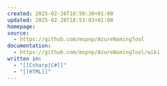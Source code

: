 ```yaml
---
created: 2025-02-26T18:50:30+01:00
updated: 2025-02-26T18:53:03+01:00
homepage: 
source:
  - https://github.com/mspnp/AzureNamingTool
documentation:
  - https://github.com/mspnp/AzureNamingTool/wiki
written in:
  - "[[Csharp|C#]]"
  - "[[HTML]]"
---
```

